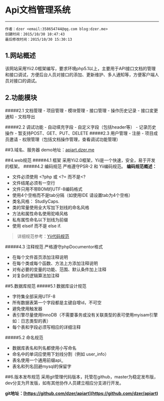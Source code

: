 # Api文档管理系统 #
----------
	作者：dzer <email:358654744@qq.com blog:dzer.me>
	创建时间：2015/10/30 ‏‎10:47:43
	最后修改时间：2015/10/30 15:30:13 



## 1.网站概述
该网站采用Yii2.0框架编写，要求环境php5.1以上，主要用于API接口文档的管理和接口调试，方便后台人员对接口的添加、更新维护、多人通知等，方便客户端人员对接口的调试。

## 2.功能模块

#####2.1 文档管理
	- 项目管理
	- 模块管理
	- 接口管理
	- 操作历史记录
	- 接口変更通知
	- 文档导出
	
#####2.2 调试功能
	- 自动填充字段
	- 自定义字段（包括header等）
	- 记录历史操作
	- 暂支持POST、GET、PUT、DELETE
#####2.3 用户管理
	- 注册
	- 项目成员邀请
	- 权限管理（包括文档操作管理，查看调试功能管理）

##3.域名、服务器
demo地址：[apiart.dzer.me](http://apiart.dzer.me)

##4.web规范
#####4.1 框架
采用Yii2.0框架，Yii是一个快速，安全，易于开发的框架。
#####4.2 编码规范
	严格遵守PSR-2 和 Yii编码规范。
**编码规范概述：**

- 文件必须使用 <?php 或 <?= 而不是<?
- 文件结尾必须有一空行
- 文件只用不带BOM的UTF-8编码格式
- 使用4个空格而不是tab分隔（如使用IDE 请设置tab为4个空格）
- 类名风格： StudlyCaps.
- 类的常量使用全大写加下划线的命名风格
- 方法和属性命名使用驼峰风格
- 私有属性命名以下划线为前缀
- 使用 elseif 而不是 else if.

> 详细规范参考：[Yii代码规范](http://dzer.me/2015/10/10/yii2%E7%9A%84%E6%A0%B8%E5%BF%83%E4%BB%A3%E7%A0%81%E7%9A%84%E7%BC%96%E7%A0%81%E8%A7%84%E8%8C%83/)

#####4.3 注释规范
严格遵守phpDocumentor格式

- 在每个文件首页添加注释说明
- 在每个类或每个函数、方法上方添加注释说明
- 对有必要的变量的功能、范围、默认条件加上注释
- 对复杂的逻辑算法加注释

##5.数据库规范
#####5.1 数据库设计规范
- 字符集全部采用UTF-8
- 所有数据表第一个字段都是主键自增id，不可空
- 避免使用触发器
- 表引擎尽量使用InnoDB（不需要事务或没有关联类型的表可使用myisam引擎 如：日志类型的表）
- 每个表和字段必须写相应的详细注释

#####5.2 命名规范
- 数据库表名和列名都使用小写命名
- 命名中的单词应使用下划线分割（例如 user_info）
- 表名使用一个通用前缀api_
- 表名和列名回避mysql的保留字

##6.版本发布规范
采用git管理代码版本，托管在github，master为稳定发布版，dev分支为开发版，如有其他协作人员建立相应分支进行开发。

**git地址：[https://github.com/dzer/apiart](https://github.com/dzer/apiart)**
